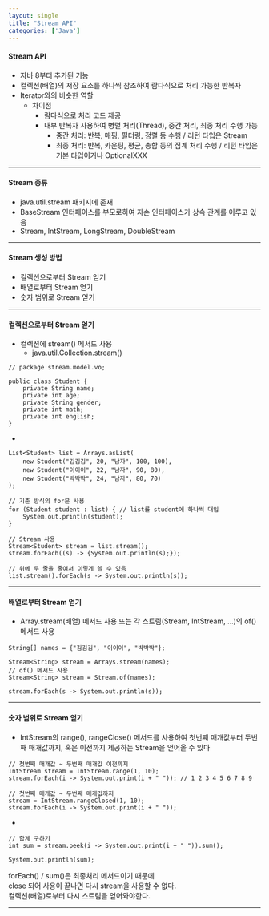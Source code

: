 ```yaml
---
layout: single
title: "Stream API"
categories: ['Java']
---
```


#### Stream API
* 자바 8부터 추가된 기능
* 컬렉션(배열)의 저장 요소를 하나씩 참조하여 람다식으로 처리 가능한 반복자
* Iterator와의 비슷한 역할
    * 차이점
        * 람다식으로  처리 코드 제공
        * 내부 반복자 사용하여 병렬 처리(Thread), 중간 처리, 최종 처리 수행 가능 
            * 중간 처리: 반복, 매핑, 필터링, 정렬 등 수행 / 리턴 타입은 Stream
            * 최종 처리: 반복, 카운팅, 평균, 총합 등의 집계 처리 수행 / 리턴 타입은 기본 타입이거나 OptionalXXX
    
***

#### Stream 종류
* java.util.stream 패키지에 존재
* BaseStream 인터페이스를 부모로하여 자손 인터페이스가 상속 관계를 이루고 있음
* Stream, IntStream, LongStream, DoubleStream
   
***

#### Stream 생성 방법
* 컬렉션으로부터 Stream 얻기
* 배열로부터 Stream 얻기
* 숫자 범위로 Stream 얻기
   
***

#### 컬렉션으로부터 Stream 얻기
* 컬렉션에 stream() 메서드 사용
    * java.util.Collection.stream()
   
```
// package stream.model.vo;

public class Student {
	private String name;
	private int age;
	private String gender;
	private int math;
	private int english;
}
```
   
-
   
```
List<Student> list = Arrays.asList(
    new Student("김김김", 20, "남자", 100, 100),
    new Student("이이이", 22, "남자", 90, 80),
    new Student("박박박", 24, "남자", 80, 70)
);

// 기존 방식의 for문 사용
for (Student student : list) { // list를 student에 하나씩 대입
    System.out.println(student);
}

// Stream 사용
Stream<Student> stream = list.stream();
stream.forEach((s) -> {System.out.println(s);});

// 위에 두 줄을 줄여서 이렇게 쓸 수 있음
list.stream().forEach(s -> System.out.println(s));
```   
   
***
   
#### 배열로부터 Stream 얻기
* Array.stream(배열) 메서드 사용 또는 각 스트림(Stream, IntStream, ...)의 of() 메서드 사용
   
```
String[] names = {"김김김", "이이이", "박박박"};

Stream<String> stream = Arrays.stream(names);
// of() 메서드 사용
Stream<String> stream = Stream.of(names);

stream.forEach(s -> System.out.println(s));
```
   
***

#### 숫자 범위로 Stream 얻기
* IntStream의 range(), rangeClose() 메서드를 사용하여 첫번째 매개값부터 두번째 매개값까지, 혹은 이전까지 제공하는 Stream을 얻어올 수 있다
   
```
// 첫번째 매개값 ~ 두번째 매개값 이전까지
IntStream stream = IntStream.range(1, 10);
stream.forEach(i -> System.out.print(i + " ")); // 1 2 3 4 5 6 7 8 9

// 첫번째 매개값 ~ 두번째 매개값까지
stream = IntStream.rangeClosed(1, 10);
stream.forEach(i -> System.out.print(i + " "));
```   
   
-
   
```
// 합계 구하기
int sum = stream.peek(i -> System.out.print(i + " ")).sum();

System.out.println(sum);
```
   
forEach() / sum()은 최종처리 메서드이기 때문에   
close 되어 사용이 끝나면 다시 stream을 사용할 수 없다.   
컬렉션(배열)로부터 다시 스트림을 얻어와야한다.   
   
***

